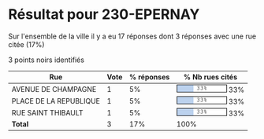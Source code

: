 # Résultat pour 230-EPERNAY

Sur l'ensemble de la ville il y a eu 17 réponses dont 3 réponses avec une rue citée (17%)

3 points noirs identifiés

| Rue | Vote | % réponses | % Nb rues cités|
|-----|------|------------|----------------|
| AVENUE DE CHAMPAGNE | 1 | 5% | <img src="../../img/bar_33.gif" />&nbsp;33%|
| PLACE DE LA REPUBLIQUE | 1 | 5% | <img src="../../img/bar_33.gif" />&nbsp;33%|
| RUE SAINT THIBAULT | 1 | 5% | <img src="../../img/bar_33.gif" />&nbsp;33%|
| **Total** | 3 | 17% | 100%|
